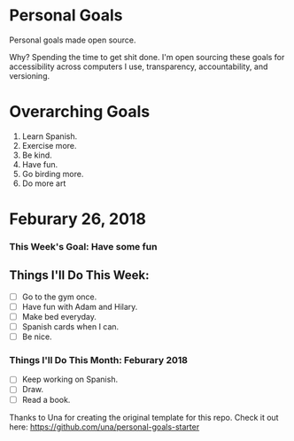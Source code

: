 Personal Goals
==============

Personal goals made open source.

Why? Spending the time to get shit done. I'm open sourcing these goals for accessibility across computers I use, transparency, accountability, and versioning.

# Overarching Goals

1. Learn Spanish.
2. Exercise more.
3. Be kind.
4. Have fun.
5. Go birding more.
6. Do more art

# Feburary 26, 2018

### This Week's Goal: Have some fun

## Things I'll Do This Week:

- [ ] Go to the gym once.
- [ ] Have fun with Adam and Hilary.
- [ ] Make bed everyday.
- [ ] Spanish cards when I can.
- [ ] Be nice.

### Things I'll Do This Month: Feburary 2018

- [ ] Keep working on Spanish.
- [ ] Draw.
- [ ] Read a book.

Thanks to Una for creating the original template for this repo. Check it out here: https://github.com/una/personal-goals-starter